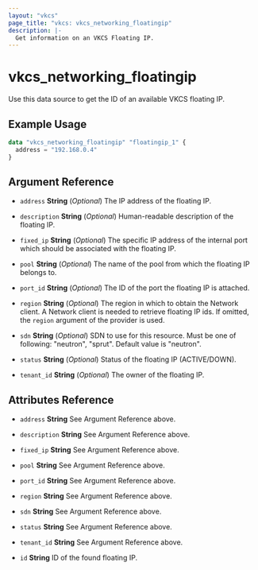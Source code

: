 ```yaml
---
layout: "vkcs"
page_title: "vkcs: vkcs_networking_floatingip"
description: |-
  Get information on an VKCS Floating IP.
---
```


# vkcs_networking_floatingip

Use this data source to get the ID of an available VKCS floating IP.

## Example Usage

```terraform
data "vkcs_networking_floatingip" "floatingip_1" {
  address = "192.168.0.4"
}
```

## Argument Reference
- `address` **String** (*Optional*) The IP address of the floating IP.

- `description` **String** (*Optional*) Human-readable description of the floating IP.

- `fixed_ip` **String** (*Optional*) The specific IP address of the internal port which should be associated with the floating IP.

- `pool` **String** (*Optional*) The name of the pool from which the floating IP belongs to.

- `port_id` **String** (*Optional*) The ID of the port the floating IP is attached.

- `region` **String** (*Optional*) The region in which to obtain the Network client. A Network client is needed to retrieve floating IP ids. If omitted, the `region` argument of the provider is used.

- `sdn` **String** (*Optional*) SDN to use for this resource. Must be one of following: "neutron", "sprut". Default value is "neutron".

- `status` **String** (*Optional*) Status of the floating IP (ACTIVE/DOWN).

- `tenant_id` **String** (*Optional*) The owner of the floating IP.


## Attributes Reference
- `address` **String** See Argument Reference above.

- `description` **String** See Argument Reference above.

- `fixed_ip` **String** See Argument Reference above.

- `pool` **String** See Argument Reference above.

- `port_id` **String** See Argument Reference above.

- `region` **String** See Argument Reference above.

- `sdn` **String** See Argument Reference above.

- `status` **String** See Argument Reference above.

- `tenant_id` **String** See Argument Reference above.

- `id` **String** ID of the found floating IP.


